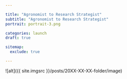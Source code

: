 ```yaml
---

title: "Agronomist to Research Strategist"
subtitle: "Agronomist to Research Strategist"
portrait: portrait-3.png

categories: launch
draft: true

sitemap:
  exclude: true

---
```


![alt]({{ site.imgsrc }}/posts/20XX-XX-XX-folder/image)